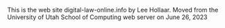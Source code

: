 This is the web site digital-law-online.info by Lee Hollaar.
Moved from the University of Utah School of Computing web server on June 26, 2023
